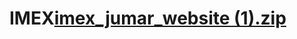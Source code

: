 # IMEX[imex_jumar_website (1).zip](https://github.com/user-attachments/files/20584392/imex_jumar_website.1.zip)
